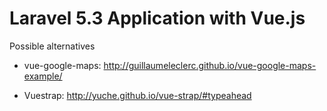 # Laravel 5.3 Application with Vue.js



Possible alternatives

- vue-google-maps: http://guillaumeleclerc.github.io/vue-google-maps-example/

- Vuestrap: http://yuche.github.io/vue-strap/#typeahead
